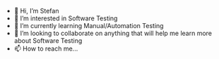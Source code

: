 - 👋 Hi, I’m Stefan
- 👀 I’m interested in Software Testing
- 🌱 I’m currently learning Manual/Automation Testing
- 💞️ I’m looking to collaborate on anything that will help me learn more about Software Testing
- 📫 How to reach me...

<!---
StefanGSS7/StefanGSS7 is a ✨ special ✨ repository because its `README.md` (this file) appears on your GitHub profile.
You can click the Preview link to take a look at your changes.
--->
